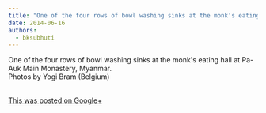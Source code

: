 ```yaml
---
title: "One of the four rows of bowl washing sinks at the monk's eating hall at Pa-Auk Main Monastery, Myanmar..."
date: 2014-06-16
authors: 
  - bksubhuti
---
```


One of the four rows of bowl washing sinks at the monk's eating hall at Pa-Auk Main Monastery, Myanmar.  
Photos by Yogi Bram (Belgium)  
﻿

[This was posted on Google+](https://plus.google.com/+BhikkhuSubhuti/posts/fyuKuEZob5j)